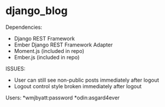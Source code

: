 django_blog
===========

Dependencies:
* Django REST Framework
* Ember Django REST Framework Adapter
* Moment.js (included in repo)
* Ember.js (included in repo)

ISSUES:
* User can still see non-public posts immediately after logout
* Logout control style broken immediately after logout

Users:
*wmjbyatt:password
*odin:asgard4ever

